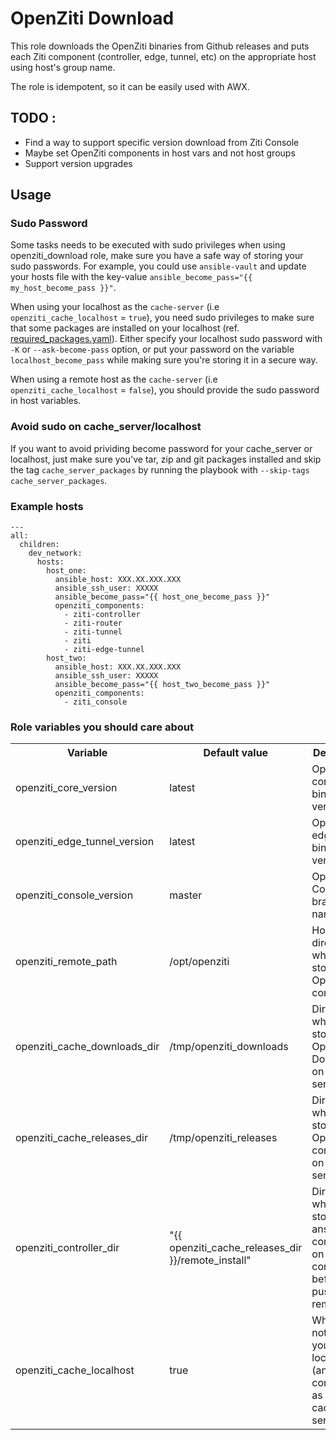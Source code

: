# OpenZiti Download
This role downloads the OpenZiti binaries from Github releases and puts each Ziti component (controller, edge, tunnel, etc) on the appropriate host using host's group name.

The role is idempotent, so it can be easily used with AWX.

## TODO :
- Find a way to support specific version download from Ziti Console
- Maybe set OpenZiti components in host vars and not host groups
- Support version upgrades

## Usage

### Sudo Password
Some tasks needs to be executed with sudo privileges when using openziti_download role, make sure you have a safe way of storing your sudo passwords.
For example, you could use `ansible-vault` and update your hosts file with the key-value `ansible_become_pass="{{ my_host_become_pass }}"`.

When using your localhost as the `cache-server` (i.e `openziti_cache_localhost` = `true`), you need sudo privileges to make sure that some packages are installed on your localhost (ref. [required_packages.yaml](/community.openziti/roles/openziti_download/tasks/required_packages.yaml)).
Either specify your localhost sudo password with `-K` or `--ask-become-pass` option, or put your password on the variable `localhost_become_pass` while making sure you're storing it in a secure way.

When using a remote host as the `cache-server` (i.e `openziti_cache_localhost` = `false`), you should provide the sudo password in host variables.

### Avoid sudo on cache_server/localhost
If you want to avoid prividing become password for your cache_server or localhost, just make sure you've tar, zip and git packages installed and skip the tag `cache_server_packages` by running the playbook with `--skip-tags cache_server_packages`.

### Example hosts
```
---
all:
  children:
    dev_network:
      hosts:
        host_one:
          ansible_host: XXX.XX.XXX.XXX
          ansible_ssh_user: XXXXX
          ansible_become_pass="{{ host_one_become_pass }}"
          openziti_components:
            - ziti-controller
            - ziti-router
            - ziti-tunnel
            - ziti
            - ziti-edge-tunnel
        host_two:
          ansible_host: XXX.XX.XXX.XXX
          ansible_ssh_user: XXXXX
          ansible_become_pass="{{ host_two_become_pass }}"
          openziti_components:
            - ziti_console
```
### Role variables you should care about

 <table>
  <tr>
    <th>Variable</th>
    <th>Default value</th>
    <th>Description</th>
  </tr>
  <tr>
    <td>openziti_core_version</td>
    <td>latest</td>
    <td>OpenZiti core binaries version </td>
  </tr>
  <tr>
    <td>openziti_edge_tunnel_version</td>
    <td>latest</td>
    <td>OpenZiti edge tunnel binaries version </td>
  </tr>
  <tr>
    <td>openziti_console_version</td>
    <td>master</td>
    <td>OpenZiti Console branch name</td>
  </tr>
  <tr>
    <td>openziti_remote_path</td>
    <td>/opt/openziti</td>
    <td>Host's directory where to store OpenZiti components</td>
  </tr>
  <tr>
    <td>openziti_cache_downloads_dir</td>
    <td>/tmp/openziti_downloads</td>
    <td>Directory where to store OpenZiti Downloads on cache server</td>
  </tr>
  <tr>
    <td>openziti_cache_releases_dir</td>
    <td>/tmp/openziti_releases</td>
    <td>Directory where to store OpenZiti components on cache server</td>
  </tr>
  <tr>
    <td>openziti_controller_dir</td>
    <td>"{{ openziti_cache_releases_dir }}/remote_install"</td>
    <td>Directory where to store ansible components on ansible controller before pushing to remote</td>
  </tr>
  <tr>
    <td>openziti_cache_localhost</td>
    <td>true</td>
    <td>Whether or not to use your localhost (ansible controller) as the cache server</td>
  </tr>
</table> 

